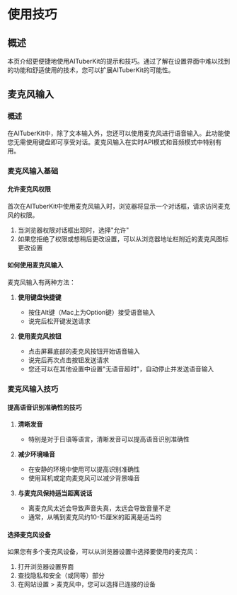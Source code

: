 # 使用技巧

## 概述

本页介绍更便捷地使用AITuberKit的提示和技巧。通过了解在设置界面中难以找到的功能和舒适使用的技术，您可以扩展AITuberKit的可能性。

## 麦克风输入

### 概述

在AITuberKit中，除了文本输入外，您还可以使用麦克风进行语音输入。此功能使您无需使用键盘即可享受对话。麦克风输入在实时API模式和音频模式中特别有用。

### 麦克风输入基础

#### 允许麦克风权限

首次在AITuberKit中使用麦克风输入时，浏览器将显示一个对话框，请求访问麦克风的权限。

1. 当浏览器权限对话框出现时，选择"允许"
2. 如果您拒绝了权限或想稍后更改设置，可以从浏览器地址栏附近的麦克风图标更改设置

#### 如何使用麦克风输入

麦克风输入有两种方法：

1. **使用键盘快捷键**

   - 按住Alt键（Mac上为Option键）接受语音输入
   - 说完后松开键发送请求

2. **使用麦克风按钮**
   - 点击屏幕底部的麦克风按钮开始语音输入
   - 说完后再次点击按钮发送请求
   - 您还可以在其他设置中设置"无语音超时"，自动停止并发送语音输入

### 麦克风输入技巧

#### 提高语音识别准确性的技巧

1. **清晰发音**

   - 特别是对于日语等语言，清晰发音可以提高语音识别准确性

2. **减少环境噪音**

   - 在安静的环境中使用可以提高识别准确性
   - 使用耳机或定向麦克风可以减少背景噪音

3. **与麦克风保持适当距离说话**
   - 离麦克风太近会导致声音失真，太远会导致音量不足
   - 通常，从嘴到麦克风约10-15厘米的距离是适当的

#### 选择麦克风设备

如果您有多个麦克风设备，可以从浏览器设置中选择要使用的麦克风：

1. 打开浏览器设置界面
2. 查找隐私和安全（或同等）部分
3. 在网站设置 > 麦克风中，您可以选择已连接的设备
